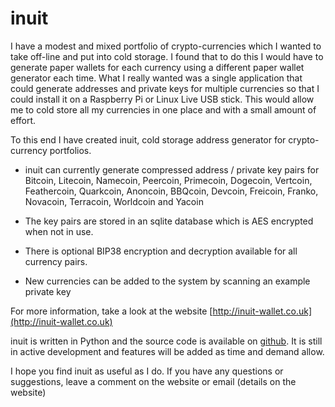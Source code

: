 inuit
======

I have a modest and mixed portfolio of crypto-currencies which I wanted to take off-line and put into cold storage. I found that to do this I would have to generate paper wallets for each currency using a different paper wallet generator each time.
What I really wanted was a single application that could generate addresses and private keys for multiple currencies so that I could install it on a Raspberry Pi or Linux Live USB stick. This would allow me to cold store all my currencies in one place and with a small amount of effort.

To this end I have created inuit, cold storage address generator for crypto-currency portfolios.

 * inuit can currently generate compressed address / private key pairs for Bitcoin, Litecoin, Namecoin, Peercoin, Primecoin, Dogecoin, Vertcoin, Feathercoin, Quarkcoin, Anoncoin, BBQcoin, Devcoin, Freicoin, Franko, Novacoin, Terracoin, Worldcoin and Yacoin
 
 * The key pairs are stored in an sqlite database which is AES encrypted when not in use.
 
 * There is optional BIP38 encryption and decryption available for all currency pairs.
 
 * New currencies can be added to the system by scanning an example private key
 
For more information, take a look at the website [http://inuit-wallet.co.uk](http://inuit-wallet.co.uk)

inuit is written in Python and the source code is available on [github](https://github.com/inuitwallet/inuit). It is still in active development and features will be added as time and demand allow.

I hope you find inuit as useful as I do. If you have any questions or suggestions, leave a comment on the website or email (details on the website)
